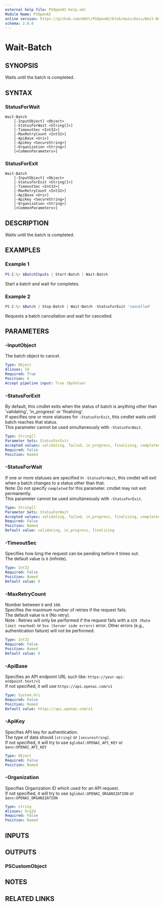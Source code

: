```yaml
---
external help file: PSOpenAI-help.xml
Module Name: PSOpenAI
online version: https://github.com/mkht/PSOpenAI/blob/main/Docs/Wait-Batch.md
schema: 2.0.0
---
```


# Wait-Batch

## SYNOPSIS
Waits until the batch is completed.

## SYNTAX

### StatusForWait
```
Wait-Batch
    [-InputObject] <Object>
    [-StatusForWait <String[]>]
    [-TimeoutSec <Int32>]
    [-MaxRetryCount <Int32>]
    [-ApiBase <Uri>]
    [-ApiKey <SecureString>]
    [-Organization <String>]
    [<CommonParameters>]
```

### StatusForExit
```
Wait-Batch
    [-InputObject] <Object>
    [-StatusForExit <String[]>]
    [-TimeoutSec <Int32>]
    [-MaxRetryCount <Int32>]
    [-ApiBase <Uri>]
    [-ApiKey <SecureString>]
    [-Organization <String>]
    [<CommonParameters>]
```

## DESCRIPTION
Waits until the batch is completed.

## EXAMPLES

### Example 1
```powershell
PS C:\> $BatchInputs | Start-Batch | Wait-Batch
```

Start a batch and wait for completes.

### Example 2
```powershell
PS C:\> $Batch | Stop-Batch | Wait-Batch -StatusForExit 'cancelled'
```

Requests a batch cancellation and wait for cancelled.

## PARAMETERS

### -InputObject
The batch object to cancel.

```yaml
Type: Object
Aliases: Id
Required: True
Position: 0
Accept pipeline input: True (ByValue)
```

### -StatusForExit
By default, this cmdlet exits when the status of batch is anything other than 'validating', 'in_progress' or 'finalizing'.  
If specifies one or more statuses for `-StatusForExit`, this cmdlet waits until batch reaches that status.  
This parameter cannot be used simultaneously with `-StatusForWait`.

```yaml
Type: String[]
Parameter Sets: StatusForExit
Accepted values: validating, failed, in_progress, finalizing, completed, expired, cancelling, cancelled
Required: False
Position: Named
```

### -StatusForWait
If one or more statuses are specified in `-StatusForWait`, this cmdlet will exit when a batch changes to a status other than that.  
Note: Do not specify `completed` for this parameter. cmdlet may not exit permanently.  
This parameter cannot be used simultaneously with `-StatusForExit`.

```yaml
Type: String[]
Parameter Sets: StatusForWait
Accepted values: validating, failed, in_progress, finalizing, completed, expired, cancelling, cancelled
Required: False
Position: Named
Default value: validating, in_progress, finalizing
```

### -TimeoutSec
Specifies how long the request can be pending before it times out.  
The default value is `0` (infinite).

```yaml
Type: Int32
Required: False
Position: Named
Default value: 0
```

### -MaxRetryCount
Number between `0` and `100`.  
Specifies the maximum number of retries if the request fails.  
The default value is `0` (No retry).  
Note : Retries will only be performed if the request fails with a `429 (Rate limit reached)` or `5xx (Server side errors)` error. Other errors (e.g., authentication failure) will not be performed.  

```yaml
Type: Int32
Required: False
Position: Named
Default value: 0
```

### -ApiBase
Specifies an API endpoint URL such like: `https://your-api-endpoint.test/v1`  
If not specified, it will use `https://api.openai.com/v1`

```yaml
Type: System.Uri
Required: False
Position: Named
Default value: https://api.openai.com/v1
```

### -ApiKey
Specifies API key for authentication.  
The type of data should `[string]` or `[securestring]`.  
If not specified, it will try to use `$global:OPENAI_API_KEY` or `$env:OPENAI_API_KEY`

```yaml
Type: Object
Required: False
Position: Named
```

### -Organization
Specifies Organization ID which used for an API request.  
If not specified, it will try to use `$global:OPENAI_ORGANIZATION` or `$env:OPENAI_ORGANIZATION`

```yaml
Type: string
Aliases: OrgId
Required: False
Position: Named
```

## INPUTS

## OUTPUTS

### PSCustomObject

## NOTES

## RELATED LINKS
